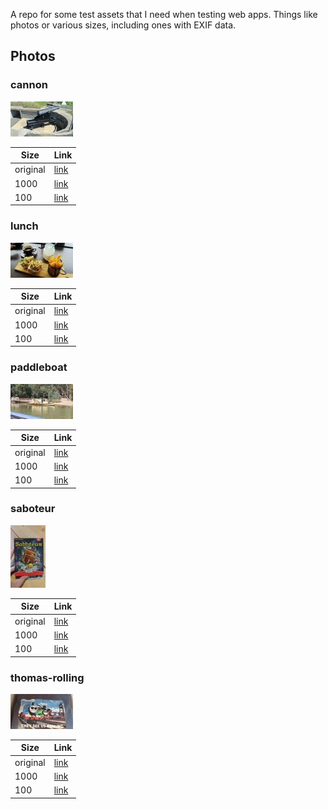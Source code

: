 A repo for some test assets that I need when testing web apps.
Things like photos or various sizes, including ones with EXIF data.

## Photos

### cannon

![](./generated/cannon-100px.jpg)

| Size | Link |
|--|--|
| original | [link](./generated/cannon-original.jpg) |
| 1000 | [link](./generated/cannon-1000px.jpg)|
| 100 | [link](./generated/cannon-100px.jpg)|



### lunch

![](./generated/lunch-100px.jpg)

| Size | Link |
|--|--|
| original | [link](./generated/lunch-original.jpg) |
| 1000 | [link](./generated/lunch-1000px.jpg)|
| 100 | [link](./generated/lunch-100px.jpg)|



### paddleboat

![](./generated/paddleboat-100px.jpg)

| Size | Link |
|--|--|
| original | [link](./generated/paddleboat-original.jpg) |
| 1000 | [link](./generated/paddleboat-1000px.jpg)|
| 100 | [link](./generated/paddleboat-100px.jpg)|



### saboteur

![](./generated/saboteur-100px.jpg)

| Size | Link |
|--|--|
| original | [link](./generated/saboteur-original.jpg) |
| 1000 | [link](./generated/saboteur-1000px.jpg)|
| 100 | [link](./generated/saboteur-100px.jpg)|



### thomas-rolling

![](./generated/thomas-rolling-100px.jpg)

| Size | Link |
|--|--|
| original | [link](./generated/thomas-rolling-original.jpg) |
| 1000 | [link](./generated/thomas-rolling-1000px.jpg)|
| 100 | [link](./generated/thomas-rolling-100px.jpg)|




